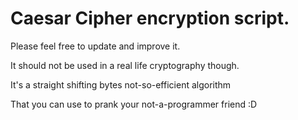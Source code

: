 # Caesar Cipher encryption script.

Please feel free to update and improve it.

It should not be used in a real life cryptography though.

It's a straight shifting bytes not-so-efficient algorithm 

That you can use to prank your not-a-programmer friend :D
